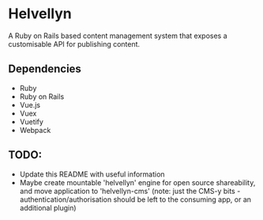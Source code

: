 # Helvellyn

A Ruby on Rails based content management system that exposes a customisable API for publishing content.

## Dependencies

- Ruby
- Ruby on Rails
- Vue.js
- Vuex
- Vuetify
- Webpack

## TODO:

* Update this README with useful information
* Maybe create mountable 'helvellyn' engine for open source shareability, and move application to 'helvellyn-cms' (note: just the CMS-y bits - authentication/authorisation should be left to the consuming app, or an additional plugin)
